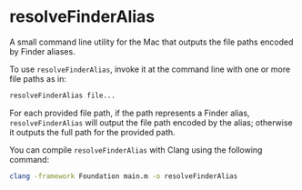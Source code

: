 # resolveFinderAlias

A small command line utility for the Mac that outputs the file paths encoded by
Finder aliases.

To use `resolveFinderAlias`, invoke it at the command line with one or more file paths as in:
```sh
resolveFinderAlias file...
```
For each provided file path, if the path represents a Finder alias,
`resolveFinderAlias` will output the file path encoded by the alias;
otherwise it outputs the full path for the provided path.

You can compile `resolveFinderAlias` with Clang using the following command:
```sh
clang -framework Foundation main.m -o resolveFinderAlias
```
